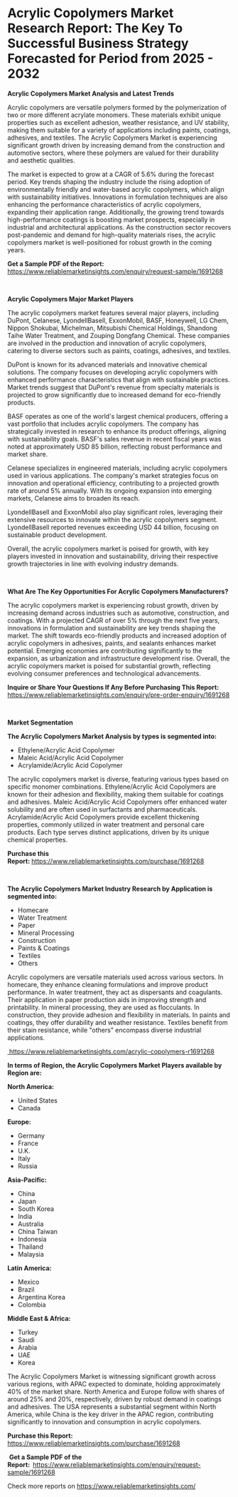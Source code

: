 <p><h1>Acrylic Copolymers Market Research Report: The Key To Successful Business Strategy Forecasted for Period from 2025 - 2032</h1></p><p><strong>Acrylic Copolymers Market Analysis and Latest Trends</strong></p>
<p><p>Acrylic copolymers are versatile polymers formed by the polymerization of two or more different acrylate monomers. These materials exhibit unique properties such as excellent adhesion, weather resistance, and UV stability, making them suitable for a variety of applications including paints, coatings, adhesives, and textiles. The Acrylic Copolymers Market is experiencing significant growth driven by increasing demand from the construction and automotive sectors, where these polymers are valued for their durability and aesthetic qualities.</p><p>The market is expected to grow at a CAGR of 5.6% during the forecast period. Key trends shaping the industry include the rising adoption of environmentally friendly and water-based acrylic copolymers, which align with sustainability initiatives. Innovations in formulation techniques are also enhancing the performance characteristics of acrylic copolymers, expanding their application range. Additionally, the growing trend towards high-performance coatings is boosting market prospects, especially in industrial and architectural applications. As the construction sector recovers post-pandemic and demand for high-quality materials rises, the acrylic copolymers market is well-positioned for robust growth in the coming years.</p></p>
<p><strong>Get a Sample PDF of the Report:&nbsp;</strong> <a href="https://www.reliablemarketinsights.com/enquiry/request-sample/1691268?utm_campaign=1887&utm_medium=2&utm_source=Github&utm_content=ia&utm_term=07012025&utm_id=acrylic-copolymers">https://www.reliablemarketinsights.com/enquiry/request-sample/1691268</a></p>
<p>&nbsp;</p>
<p><strong>Acrylic Copolymers Major Market Players</strong></p>
<p><p>The acrylic copolymers market features several major players, including DuPont, Celanese, LyondellBasell, ExxonMobil, BASF, Honeywell, LG Chem, Nippon Shokubai, Michelman, Mitsubishi Chemical Holdings, Shandong Taihe Water Treatment, and Zouping Dongfang Chemical. These companies are involved in the production and innovation of acrylic copolymers, catering to diverse sectors such as paints, coatings, adhesives, and textiles.</p><p>DuPont is known for its advanced materials and innovative chemical solutions. The company focuses on developing acrylic copolymers with enhanced performance characteristics that align with sustainable practices. Market trends suggest that DuPont's revenue from specialty materials is projected to grow significantly due to increased demand for eco-friendly products.</p><p>BASF operates as one of the world's largest chemical producers, offering a vast portfolio that includes acrylic copolymers. The company has strategically invested in research to enhance its product offerings, aligning with sustainability goals. BASF's sales revenue in recent fiscal years was noted at approximately USD 85 billion, reflecting robust performance and market share.</p><p>Celanese specializes in engineered materials, including acrylic copolymers used in various applications. The company's market strategies focus on innovation and operational efficiency, contributing to a projected growth rate of around 5% annually. With its ongoing expansion into emerging markets, Celanese aims to broaden its reach.</p><p>LyondellBasell and ExxonMobil also play significant roles, leveraging their extensive resources to innovate within the acrylic copolymers segment. LyondellBasell reported revenues exceeding USD 44 billion, focusing on sustainable product development.</p><p>Overall, the acrylic copolymers market is poised for growth, with key players invested in innovation and sustainability, driving their respective growth trajectories in line with evolving industry demands.</p></p>
<p>&nbsp;</p>
<p><strong>What Are The Key Opportunities For Acrylic Copolymers Manufacturers?</strong></p>
<p><p>The acrylic copolymers market is experiencing robust growth, driven by increasing demand across industries such as automotive, construction, and coatings. With a projected CAGR of over 5% through the next five years, innovations in formulation and sustainability are key trends shaping the market. The shift towards eco-friendly products and increased adoption of acrylic copolymers in adhesives, paints, and sealants enhances market potential. Emerging economies are contributing significantly to the expansion, as urbanization and infrastructure development rise. Overall, the acrylic copolymers market is poised for substantial growth, reflecting evolving consumer preferences and technological advancements.</p></p>
<p><strong>Inquire or Share Your Questions If Any Before Purchasing This Report:</strong> <a href="https://www.reliablemarketinsights.com/enquiry/pre-order-enquiry/1691268?utm_campaign=1887&utm_medium=2&utm_source=Github&utm_content=ia&utm_term=07012025&utm_id=acrylic-copolymers">https://www.reliablemarketinsights.com/enquiry/pre-order-enquiry/1691268</a></p>
<p>&nbsp;</p>
<p><strong>Market Segmentation</strong></p>
<p><strong>The Acrylic Copolymers Market Analysis by types is segmented into:</strong></p>
<p><ul><li>Ethylene/Acrylic Acid Copolymer</li><li>Maleic Acid/Acrylic Acid Copolymer</li><li>Acrylamide/Acrylic Acid Copolymer</li></ul></p>
<p><p>The acrylic copolymers market is diverse, featuring various types based on specific monomer combinations. Ethylene/Acrylic Acid Copolymers are known for their adhesion and flexibility, making them suitable for coatings and adhesives. Maleic Acid/Acrylic Acid Copolymers offer enhanced water solubility and are often used in surfactants and pharmaceuticals. Acrylamide/Acrylic Acid Copolymers provide excellent thickening properties, commonly utilized in water treatment and personal care products. Each type serves distinct applications, driven by its unique chemical properties.</p></p>
<p><strong>Purchase this Report:&nbsp;</strong><a href="https://www.reliablemarketinsights.com/purchase/1691268?utm_campaign=1887&utm_medium=2&utm_source=Github&utm_content=ia&utm_term=07012025&utm_id=acrylic-copolymers">https://www.reliablemarketinsights.com/purchase/1691268</a></p>
<p>&nbsp;</p>
<p><strong>The Acrylic Copolymers Market Industry Research by Application is segmented into:</strong></p>
<p><ul><li>Homecare</li><li>Water Treatment</li><li>Paper</li><li>Mineral Processing</li><li>Construction</li><li>Paints & Coatings</li><li>Textiles</li><li>Others</li></ul></p>
<p><p>Acrylic copolymers are versatile materials used across various sectors. In homecare, they enhance cleaning formulations and improve product performance. In water treatment, they act as dispersants and coagulants. Their application in paper production aids in improving strength and printability. In mineral processing, they are used as flocculants. In construction, they provide adhesion and flexibility in materials. In paints and coatings, they offer durability and weather resistance. Textiles benefit from their stain resistance, while "others" encompass diverse industrial applications.</p></p>
<p><a href="https://www.reliablemarketinsights.com/acrylic-copolymers-r1691268?utm_campaign=1887&utm_medium=2&utm_source=Github&utm_content=ia&utm_term=07012025&utm_id=acrylic-copolymers">&nbsp;https://www.reliablemarketinsights.com/acrylic-copolymers-r1691268</a></p>
<p><strong>In terms of Region, the Acrylic Copolymers Market Players available by Region are:</strong></p>
<p>
    <p> <strong> North America: </strong>
        <ul>
            <li>United States</li>
            <li>Canada</li>
        </ul>
        </p> 
    <p> <strong> Europe: </strong>
        <ul>
            <li>Germany</li>
            <li>France</li>
            <li>U.K.</li>
            <li>Italy</li>
            <li>Russia</li>
        </ul>
        </p> 
    <p> <strong> Asia-Pacific: </strong>
        <ul>
            <li>China</li>
            <li>Japan</li>
            <li>South Korea</li>
            <li>India</li>
            <li>Australia</li>
            <li>China Taiwan</li>
            <li>Indonesia</li>
            <li>Thailand</li>
            <li>Malaysia</li>
        </ul>
        </p> 
    <p> <strong> Latin America: </strong>
        <ul>
            <li>Mexico</li>
            <li>Brazil</li>
            <li>Argentina Korea</li>
            <li>Colombia</li>
        </ul>
        </p> 
    <p> <strong> Middle East & Africa: </strong>
        <ul>
            <li>Turkey</li>
            <li>Saudi</li>
            <li>Arabia</li>
            <li>UAE</li>
            <li>Korea</li>
        </ul>
    </p>
    </p>
<p><p>The Acrylic Copolymers Market is witnessing significant growth across various regions, with APAC expected to dominate, holding approximately 40% of the market share. North America and Europe follow with shares of around 25% and 20%, respectively, driven by robust demand in coatings and adhesives. The USA represents a substantial segment within North America, while China is the key driver in the APAC region, contributing significantly to innovation and consumption in acrylic copolymers.</p></p>
<p><strong>Purchase this Report: </strong><a href="https://www.reliablemarketinsights.com/purchase/1691268?utm_campaign=1887&utm_medium=2&utm_source=Github&utm_content=ia&utm_term=07012025&utm_id=acrylic-copolymers">https://www.reliablemarketinsights.com/purchase/1691268</a></p>
<p>&nbsp;<strong>Get a Sample PDF of the Report:&nbsp;&nbsp;</strong><a href="https://www.reliablemarketinsights.com/enquiry/request-sample/1691268?utm_campaign=1887&utm_medium=2&utm_source=Github&utm_content=ia&utm_term=07012025&utm_id=acrylic-copolymers">https://www.reliablemarketinsights.com/enquiry/request-sample/1691268</a></p>
<p><strong></strong></p>
<p>Check more reports on <a href="https://www.reliablemarketinsights.com/?utm_campaign=1887&utm_medium=2&utm_source=Github&utm_content=ia&utm_term=07012025&utm_id=acrylic-copolymers">https://www.reliablemarketinsights.com/</a></p>